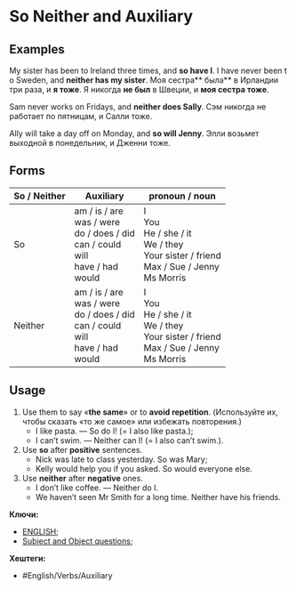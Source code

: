 
# So Neither and Auxiliary

## Examples

My sister has been to Ireland three times, and **so have I**. I have never been to Sweden, and **neither has my sister**.
Моя сестра** была** в Ирландии три раза, и **я тоже**. Я никогда **не был** в Швеции, и **моя сестра тоже**.

Sam never works on Fridays, and **neither does Sally**.
Сэм никогда не работает по пятницам, и Салли тоже.

Ally will take a day off on Monday, and **so will Jenny**.
Элли возьмет выходной в понедельник, и Дженни тоже.


## Forms

**So / Neither** | **Auxiliary** | **pronoun / noun**
--|--|--
So | am / is / are <br> was / were <br> do / does / did <br> can / could <br> will <br> have / had <br> would | I <br> You <br> He / she / it <br> We / they <br> Your sister / friend <br> Max / Sue / Jenny <br> Ms Morris
Neither |  am / is / are <br> was / were <br> do / does / did <br> can / could <br> will <br> have / had <br> would | I <br> You <br> He / she / it <br> We / they <br> Your sister / friend <br> Max / Sue / Jenny <br> Ms Morris


## Usage

1) Use them to say «**the same**» or to **avoid repetition**. (Используйте их, чтобы сказать «то же самое» или избежать повторения.)
	- I like pasta. — So do I! (= I also like pasta.);
	- I can’t swim. — Neither can I! (= I also can’t swim.).
2) Use **so** after **positive** sentences.
	- Nick was late to class yesterday. So was Mary;
	- Kelly would help you if you asked. So would everyone else.
3) Use **neither** after **negative** ones.
	- I don’t like coffee. — Neither do I.
	- We haven’t seen Mr Smith for a long time. Neither have his friends.

**Ключи:**
- [ENGLISH](ENGLISH);
- [Subject and Object questions](Subject-object-questions);

**Хештеги:**
- #English/Verbs/Auxiliary